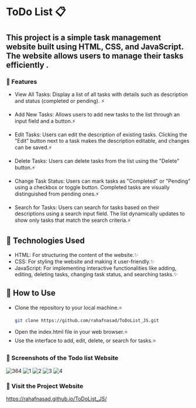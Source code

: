 # ToDo List 📋

## This project is a simple task management website built using HTML, CSS, and JavaScript. The website allows users to manage their tasks efficiently .

### 📌 Features

- View All Tasks: Display a list of all tasks with details such as description and status (completed or pending). ⚡️

- Add New Tasks: Allows users to add new tasks to the list through an input field and a button.⚡️

- Edit Tasks: Users can edit the description of existing tasks. Clicking the "Edit" button next to a task makes the description editable, and changes can be saved.⚡️

- Delete Tasks: Users can delete tasks from the list using the "Delete" button.⚡️

- Change Task Status: Users can mark tasks as "Completed" or "Pending" using a checkbox or toggle button. Completed tasks are visually distinguished from pending ones.⚡️

- Search for Tasks: Users can search for tasks based on their descriptions using a search input field. The list dynamically updates to show only tasks that match the search criteria.⚡️

## 📌 Technologies Used

- HTML: For structuring the content of the website.✨
- CSS: For styling the website and making it user-friendly.✨
- JavaScript: For implementing interactive functionalities like adding, editing, deleting tasks, changing task status, and searching tasks.✨
  
## 📌 How to Use

- Clone the repository to your local machine.⭐️
     ```bash
    git clone https://github.com/rahafnasad/ToDoList_JS.git

    ```
- Open the index.html file in your web browser.⭐️
- Use the interface to add, edit, delete, or search for tasks.⭐️


### 📌 Screenshots of the Todo list Website

![364](https://github.com/user-attachments/assets/74f05376-72b9-4452-8e33-6f7c8b96adfd)
![1](https://github.com/user-attachments/assets/129b014b-7a82-43f2-8c2a-dd4b0c89880b)
![2](https://github.com/user-attachments/assets/c792616a-1175-40fd-b71f-0530b9321870)
![3](https://github.com/user-attachments/assets/cb8d8e4c-40b2-4fb4-bf94-5f14ee5ff315)
![4](https://github.com/user-attachments/assets/ce21a2f0-91c4-42b3-8629-5ef131688997)

### 📌 Visit the Project Website
https://rahafnasad.github.io/ToDoList_JS/
